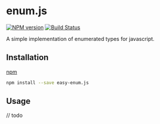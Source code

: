 # enum.js

[![NPM version](https://img.shields.io/npm/v/easy-enum.js.svg)](https://www.npmjs.com/package/easy-enum.js)
[![Build Status](https://travis-ci.org/zhouhua-js/enum.js.svg?branch=master)](https://travis-ci.org/zhouhua-js/enum.js)

A simple implementation of enumerated types for javascript.

## Installation

[npm](https://docs.npmjs.com/cli/install)

```bash
npm install --save easy-enum.js
```

## Usage

// todo

